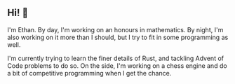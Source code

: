 ## Hi! 👋

I'm Ethan. By day, I'm working on an honours in mathematics. By night, I'm also working on it more than I should, but I try to fit in some programming as well.

I'm currently trying to learn the finer details of Rust, and tackling Advent of Code problems to do so. On the side, I'm working on a chess engine and do a bit of competitive programming when I get the chance.
